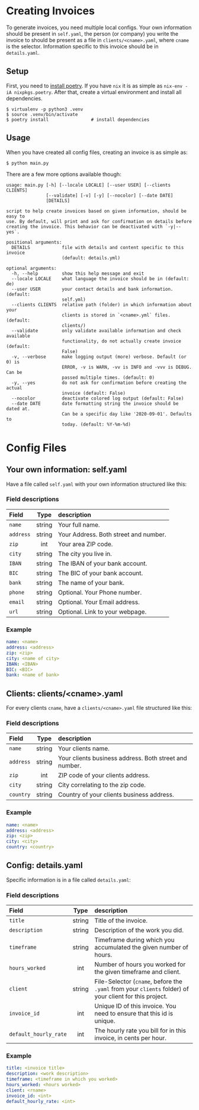 # Creating Invoices
To generate invoices, you need multiple local configs. Your own information
should be present in `self.yaml`, the person (or company) you write the invoice
to should be present as a file in `clients/<cname>.yaml`, where `cname` is
the selector. Information specific to this invoice should be in `details.yaml`.

## Setup
First, you need to [install
poetry](https://python-poetry.org/docs/#installation). If you have `nix` it is
as simple as `nix-env -iA nixpkgs.poetry`. After that, create a virtual
environment and install all dependencies.

```
$ virtualenv -p python3 .venv
$ source .venv/bin/activate
$ poetry install                # install dependencies
```


## Usage
When you have created all config files, creating an invoice is as simple as:

```
$ python main.py
```

There are a few more options available though:
```
usage: main.py [-h] [--locale LOCALE] [--user USER] [--clients CLIENTS]
               [--validate] [-v] [-y] [--nocolor] [--date DATE]
               [DETAILS]

script to help create invoices based on given information, should be easy to
use. By default, will print and ask for confirmation on details before
creating the invoice. This behavior can be deactivated with `-y|--yes`.

positional arguments:
  DETAILS            file with details and content specific to this invoice
                     (default: details.yml)

optional arguments:
  -h, --help         show this help message and exit
  --locale LOCALE    what language the invoice should be in (default: de)
  --user USER        your contact details and bank information. (default:
                     self.yml)
  --clients CLIENTS  relative path (folder) in which information about your
                     clients is stored in `<cname>.yml` files. (default:
                     clients/)
  --validate         only validate available information and check available
                     functionality, do not actually create invoice (default:
                     False)
  -v, --verbose      make logging output (more) verbose. Default (or 0) is
                     ERROR, -v is WARN, -vv is INFO and -vvv is DEBUG. Can be
                     passed multiple times. (default: 0)
  -y, --yes          do not ask for confirmation before creating the actual
                     invoice (default: False)
  --nocolor          deactivate colored log output (default: False)
  --date DATE        date formatting string the invoice should be dated at.
                     Can be a specific day like '2020-09-01'. Defaults to
                     today. (default: %Y-%m-%d)
```

# Config Files
## Your own information: self.yaml
Have a file called `self.yaml` with your own information structured like this:

### Field descriptions
| Field | Type | description |
|:---|:---:|:---|
| `name`        | string    | Your full name.    |
| `address`     | string    | Your Address. Both street and number. |
| `zip`         | int       | Your area ZIP code.   |
| `city`        | string    | The city you live in. |
| `IBAN`        | string    | The IBAN of your bank account.    |
| `BIC`         | string    | The BIC of your bank account. |
| `bank`        | string    | The name of your bank.    |
| `phone`       | string    | Optional. Your Phone number. |
| `email`       | string    | Optional. Your Email address. |
| `url`         | string    | Optional. Link to your webpage. |

### Example
```self.yml
name: <name>
address: <address>
zip: <zip>
city: <name of city>
IBAN: <IBAN>
BIC: <BIC>
bank: <name of bank>
```

## Clients: clients/\<cname\>.yaml
For every clients `cname`, have a `clients/<cname>.yaml` file structured
like this:

### Field descriptions
| Field | Type | description |
|:---|:---:|:---|
| `name`        | string    | Your clients name. |
| `address`     | string    | Your clients business address. Both street and number. |
| `zip`         | int       | ZIP code of your clients address.   |
| `city`        | string    | City correlating to the zip code. |
| `country`     | string    | Country of your clients business address. |

### Example
```clients/<cname>.yaml
name: <name>
address: <address>
zip: <zip>
city: <city>
country: <country>
```


## Config: details.yaml
Specific information is in a file called `details.yaml`:

### Field descriptions
| Field | Type | description |
|:---|:---:|:---|
| `title`               | string    | Title of the invoice. |
| `description`         | string    | Description of the work you did.  |
| `timeframe`           | string    | Timeframe during which you accumulated the given number of hours. |
| `hours_worked`        | int       | Number of hours you worked for the given timeframe and client. |
| `client`              | string    | File-Selector (`cname`, before the `.yaml` from your `clients` folder) of your client for this project. |
| `invoice_id`          | int       | Unique ID of this invoice. You need to ensure that this id is unique. |
| `default_hourly_rate` | int       | The hourly rate you bill for in this invoice, in cents per hour. |
<!--
| `bank_fee`            | int       | Optional. Amount of bank fees you can invoice.    |
-->

### Example
```details.yaml
title: <invoice title>
description: <work description>
timeframe: <timeframe in which you worked>
hours_worked: <hours worked>
client: <rname>
invoice_id: <int>
default_hourly_rate: <int>
```

